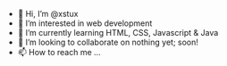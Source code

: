 - 👋 Hi, I’m @xstux
- 👀 I’m interested in web development
- 🌱 I’m currently learning HTML, CSS, Javascript & Java
- 💞️ I’m looking to collaborate on nothing yet; soon!
- 📫 How to reach me ...

<!---
xstux/xstux is a ✨ special ✨ repository because its `README.md` (this file) appears on your GitHub profile.
You can click the Preview link to take a look at your changes.
--->
